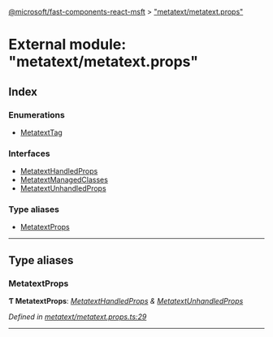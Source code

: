[@microsoft/fast-components-react-msft](../README.md) > ["metatext/metatext.props"](../modules/_metatext_metatext_props_.md)

# External module: "metatext/metatext.props"

## Index

### Enumerations

* [MetatextTag](../enums/_metatext_metatext_props_.metatexttag.md)

### Interfaces

* [MetatextHandledProps](../interfaces/_metatext_metatext_props_.metatexthandledprops.md)
* [MetatextManagedClasses](../interfaces/_metatext_metatext_props_.metatextmanagedclasses.md)
* [MetatextUnhandledProps](../interfaces/_metatext_metatext_props_.metatextunhandledprops.md)

### Type aliases

* [MetatextProps](_metatext_metatext_props_.md#metatextprops)

---

## Type aliases

<a id="metatextprops"></a>

###  MetatextProps

**Ƭ MetatextProps**: *[MetatextHandledProps](../interfaces/_metatext_metatext_props_.metatexthandledprops.md) & [MetatextUnhandledProps](../interfaces/_metatext_metatext_props_.metatextunhandledprops.md)*

*Defined in [metatext/metatext.props.ts:29](https://github.com/Microsoft/fast-dna/blob/164dd3ca/packages/fast-components-react-msft/src/metatext/metatext.props.ts#L29)*

___

